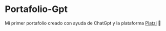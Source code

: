 # Portafolio-Gpt
Mi primer portafolio creado con ayuda de  ChatGpt y la plataforma [Platzi](https://platzi.com/cursos/web-chatgpt/) 💚

